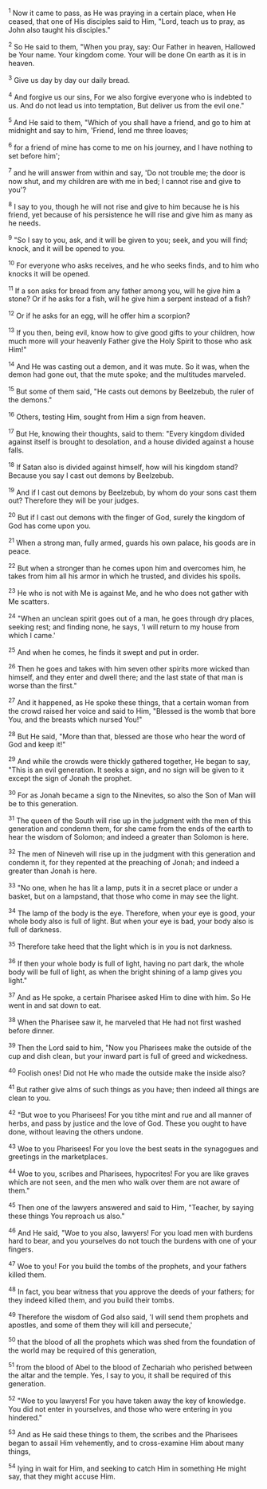 <sup>1</sup> 
Now it came to pass, as He was praying in a certain place, when He ceased, that one of His disciples said to Him, "Lord, teach us to pray, as John also taught his disciples." 

<sup>2</sup> 
So He said to them, "When you pray, say: Our Father in heaven, Hallowed be Your name. Your kingdom come. Your will be done On earth as it is in heaven. 

<sup>3</sup> 
Give us day by day our daily bread. 

<sup>4</sup> 
And forgive us our sins, For we also forgive everyone who is indebted to us. And do not lead us into temptation, But deliver us from the evil one." 

<sup>5</sup> 
And He said to them, "Which of you shall have a friend, and go to him at midnight and say to him, 'Friend, lend me three loaves; 

<sup>6</sup> 
for a friend of mine has come to me on his journey, and I have nothing to set before him'; 

<sup>7</sup> 
and he will answer from within and say, 'Do not trouble me; the door is now shut, and my children are with me in bed; I cannot rise and give to you'? 

<sup>8</sup> 
I say to you, though he will not rise and give to him because he is his friend, yet because of his persistence he will rise and give him as many as he needs.

<sup>9</sup> 
"So I say to you, ask, and it will be given to you; seek, and you will find; knock, and it will be opened to you. 

<sup>10</sup> 
For everyone who asks receives, and he who seeks finds, and to him who knocks it will be opened. 

<sup>11</sup> 
If a son asks for bread from any father among you, will he give him a stone? Or if he asks for a fish, will he give him a serpent instead of a fish? 

<sup>12</sup> 
Or if he asks for an egg, will he offer him a scorpion? 

<sup>13</sup> 
If you then, being evil, know how to give good gifts to your children, how much more will your heavenly Father give the Holy Spirit to those who ask Him!" 

<sup>14</sup> 
And He was casting out a demon, and it was mute. So it was, when the demon had gone out, that the mute spoke; and the multitudes marveled. 

<sup>15</sup> 
But some of them said, "He casts out demons by Beelzebub, the ruler of the demons." 

<sup>16</sup> 
Others, testing Him, sought from Him a sign from heaven. 

<sup>17</sup> 
But He, knowing their thoughts, said to them: "Every kingdom divided against itself is brought to desolation, and a house divided against a house falls. 

<sup>18</sup> 
If Satan also is divided against himself, how will his kingdom stand? Because you say I cast out demons by Beelzebub. 

<sup>19</sup> 
And if I cast out demons by Beelzebub, by whom do your sons cast them out? Therefore they will be your judges. 

<sup>20</sup> 
But if I cast out demons with the finger of God, surely the kingdom of God has come upon you. 

<sup>21</sup> 
When a strong man, fully armed, guards his own palace, his goods are in peace. 

<sup>22</sup> 
But when a stronger than he comes upon him and overcomes him, he takes from him all his armor in which he trusted, and divides his spoils. 

<sup>23</sup> 
He who is not with Me is against Me, and he who does not gather with Me scatters.

<sup>24</sup> 
"When an unclean spirit goes out of a man, he goes through dry places, seeking rest; and finding none, he says, 'I will return to my house from which I came.' 

<sup>25</sup> 
And when he comes, he finds it swept and put in order. 

<sup>26</sup> 
Then he goes and takes with him seven other spirits more wicked than himself, and they enter and dwell there; and the last state of that man is worse than the first." 

<sup>27</sup> 
And it happened, as He spoke these things, that a certain woman from the crowd raised her voice and said to Him, "Blessed is the womb that bore You, and the breasts which nursed You!" 

<sup>28</sup> 
But He said, "More than that, blessed are those who hear the word of God and keep it!" 

<sup>29</sup> 
And while the crowds were thickly gathered together, He began to say, "This is an evil generation. It seeks a sign, and no sign will be given to it except the sign of Jonah the prophet. 

<sup>30</sup> 
For as Jonah became a sign to the Ninevites, so also the Son of Man will be to this generation. 

<sup>31</sup> 
The queen of the South will rise up in the judgment with the men of this generation and condemn them, for she came from the ends of the earth to hear the wisdom of Solomon; and indeed a greater than Solomon is here. 

<sup>32</sup> 
The men of Nineveh will rise up in the judgment with this generation and condemn it, for they repented at the preaching of Jonah; and indeed a greater than Jonah is here.

<sup>33</sup> 
"No one, when he has lit a lamp, puts it in a secret place or under a basket, but on a lampstand, that those who come in may see the light. 

<sup>34</sup> 
The lamp of the body is the eye. Therefore, when your eye is good, your whole body also is full of light. But when your eye is bad, your body also is full of darkness. 

<sup>35</sup> 
Therefore take heed that the light which is in you is not darkness. 

<sup>36</sup> 
If then your whole body is full of light, having no part dark, the whole body will be full of light, as when the bright shining of a lamp gives you light." 

<sup>37</sup> 
And as He spoke, a certain Pharisee asked Him to dine with him. So He went in and sat down to eat. 

<sup>38</sup> 
When the Pharisee saw it, he marveled that He had not first washed before dinner. 

<sup>39</sup> 
Then the Lord said to him, "Now you Pharisees make the outside of the cup and dish clean, but your inward part is full of greed and wickedness. 

<sup>40</sup> 
Foolish ones! Did not He who made the outside make the inside also? 

<sup>41</sup> 
But rather give alms of such things as you have; then indeed all things are clean to you. 

<sup>42</sup> 
"But woe to you Pharisees! For you tithe mint and rue and all manner of herbs, and pass by justice and the love of God. These you ought to have done, without leaving the others undone. 

<sup>43</sup> 
Woe to you Pharisees! For you love the best seats in the synagogues and greetings in the marketplaces. 

<sup>44</sup> 
Woe to you, scribes and Pharisees, hypocrites! For you are like graves which are not seen, and the men who walk over them are not aware of them." 

<sup>45</sup> 
Then one of the lawyers answered and said to Him, "Teacher, by saying these things You reproach us also." 

<sup>46</sup> 
And He said, "Woe to you also, lawyers! For you load men with burdens hard to bear, and you yourselves do not touch the burdens with one of your fingers. 

<sup>47</sup> 
Woe to you! For you build the tombs of the prophets, and your fathers killed them. 

<sup>48</sup> 
In fact, you bear witness that you approve the deeds of your fathers; for they indeed killed them, and you build their tombs. 

<sup>49</sup> 
Therefore the wisdom of God also said, 'I will send them prophets and apostles, and some of them they will kill and persecute,' 

<sup>50</sup> 
that the blood of all the prophets which was shed from the foundation of the world may be required of this generation, 

<sup>51</sup> 
from the blood of Abel to the blood of Zechariah who perished between the altar and the temple. Yes, I say to you, it shall be required of this generation. 

<sup>52</sup> 
"Woe to you lawyers! For you have taken away the key of knowledge. You did not enter in yourselves, and those who were entering in you hindered." 

<sup>53</sup> 
And as He said these things to them, the scribes and the Pharisees began to assail Him vehemently, and to cross-examine Him about many things, 

<sup>54</sup> 
lying in wait for Him, and seeking to catch Him in something He might say, that they might accuse Him.